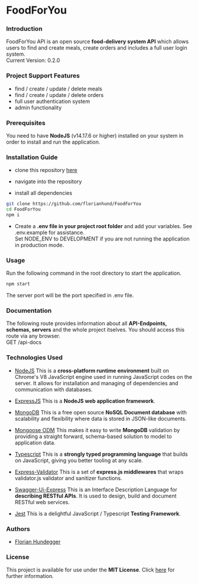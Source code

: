 # FoodForYou

### Introduction

FoodForYou API is an open source **food-delivery system API** which allows users to find and create meals, create orders and includes a full user login system.
<br>
Current Version: 0.2.0

### Project Support Features

- find / create / update / delete meals
- find / create / update / delete orders
- full user authentication system
- admin functionality

### Prerequisites

You need to have **NodeJS** (v14.17.6 or higher) installed on your system in order to install and run the application.

### Installation Guide

- clone this repository [here](https://github.com/florianhund/FoodForYou)

- navigate into the repository

- install all dependencies

```bash
git clone https://github.com/florianhund/FoodForYou
cd FoodForYou
npm i
```

- Create a **.env file in your project root folder** and add your variables. See .env.example for assistance.
  <br>
  Set NODE_ENV to DEVELOPMENT if you are not running the application in production mode.

### Usage

Run the following command in the root directory to start the application.

```bash
npm start
```

The server port will be the port specified in .env file.

### Documentation

The following route provides information about all **API-Endpoints, schemas, servers** and the whole project itselves. You should access this route via any browser.
<br>
GET /api-docs

### Technologies Used

- [NodeJS](https://nodejs.org) This is a **cross-platform runtime environment** built on Chrome's V8 JavaScript engine used in running JavaScript codes on the server. It allows for installation and managing of dependencies and communication with databases.

- [ExpressJS](https://expressjs.com) This is a **NodeJS web application framework**.

- [MongoDB](https://mongodb.com) This is a free open source **NoSQL Document database** with scalability and flexibility where data is stored in JSON-like documents.

- [Mongoose ODM](https://mongoosejs.com) This makes it easy to write **MongoDB** validation by providing a straight forward, schema-based solution to model to application data.

- [Typescript](https://typescriptlang.org) This is a **strongly typed programming language** that builds on JavaScript, giving you better tooling at any scale.

- [Express-Validator](https://express-validator.github.io) This is a set of **express.js middlewares** that wraps validator.js validator and sanitizer functions.

- [Swagger-Ui-Express](https://swagger.io/) This is an Interface Description Language for **describing RESTful APIs**. It is used to design, build and document RESTful web services.

- [Jest](https://jestjs.io/) This is a delightful JavaScript / Typescript **Testing Framework**.

### Authors

- [Florian Hundegger](https://github.com/florianhund)

### License

This project is available for use under the **MIT License**. Click [here](https://opensource.org/licenses/MIT) for further information.
